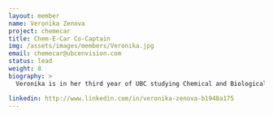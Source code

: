 ```yaml
---
layout: member
name: Veronika Zenova
project: chemecar
title: Chem-E-Car Co-Captain
img: /assets/images/members/Veronika.jpg
email: chemecar@ubcenvision.com
status: lead
weight: 8
biography: >
  Veronika is in her third year of UBC studying Chemical and Biological Engineering. She began as a Lab Team Member and is currently a Captain of Chem-E-Car.  Her goal is to create a positive work environment where members can learn throughout the design process. She also aims to incorporate sustainable design choices and hopes for team's success at the 2020 AIChE Regional Chem-E-Car Competiton. In her free time, Veronika volunteers at a research lab and the Engineering Undergrad Society, takes care of plants and enjoys eating fruit. 

linkedin: http://www.linkedin.com/in/veronika-zenova-b1948a175
---
```

